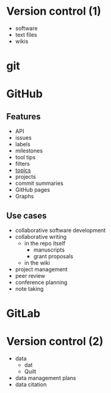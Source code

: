# Version control (1)

- software
- text files
- wikis

# git

# GitHub

## Features

- API
- issues
- labels
- milestones
- tool tips
- filters
- [topics](https://github.com/search?q=topic%3Agit)
- projects
- commit summaries
- GitHub pages
- Graphs

## Use cases

- collaborative software development
- collaborative writing
  - in the repo itself
    - manuscripts
    - grant proposals
  - in the wiki
- project management
- peer review
- conference planning
- note taking

# GitLab

# Version control (2)

- data
  - dat
  - Quilt
- data management plans
- data citation
